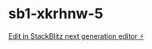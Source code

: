 # sb1-xkrhnw-5

[Edit in StackBlitz next generation editor ⚡️](https://stackblitz.com/~/github.com/prutasiscale/sb1-xkrhnw-5)
